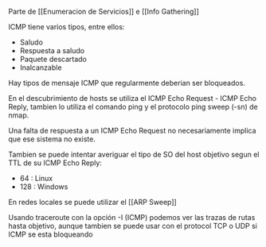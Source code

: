 Parte de [[Enumeracion de Servicios]] e [[Info Gathering]]

ICMP tiene varios tipos, entre ellos:
- Saludo
- Respuesta a saludo
- Paquete descartado
- Inalcanzable

Hay tipos de mensaje ICMP que regularmente deberian ser bloqueados.

En el descubrimiento de hosts se utiliza el ICMP Echo Request - ICMP Echo Reply, tambien lo utiliza el comando ping y el protocolo ping sweep (-sn) de nmap.

Una falta de respuesta a un ICMP Echo Request no necesariamente implica que ese sistema no existe.

Tambien se puede intentar averiguar el tipo de SO del host objetivo segun el TTL de su ICMP Echo Reply:
- 64 : Linux
- 128 : Windows

En redes locales se puede utilizar el [[ARP Sweep]]

Usando traceroute con la opción -I (ICMP) podemos ver las trazas de rutas hasta objetivo, aunque tambien se puede usar con el protocol TCP o UDP si ICMP se esta bloqueando